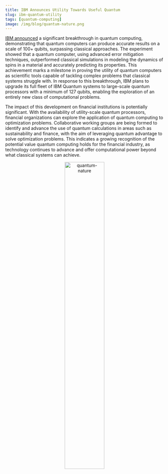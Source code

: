 ```yaml
---
title: IBM Announces Utility Towards Useful Quantum
slug: ibm-quantum-utility
tags: [quantum-computing]
image: /img/blog/quantum-nature.png
---
```


[IBM announced](https://research.ibm.com/blog/utility-toward-useful-quantum!) a significant breakthrough in quantum computing, demonstrating that quantum computers can produce accurate results on a scale of 100+ qubits, surpassing classical approaches. The experiment showed that a quantum computer, using advanced error mitigation techniques, outperformed classical simulations in modeling the dynamics of spins in a material and accurately predicting its properties. This achievement marks a milestone in proving the utility of quantum computers as scientific tools capable of tackling complex problems that classical systems struggle with. In response to this breakthrough, IBM plans to upgrade its full fleet of IBM Quantum systems to large-scale quantum processors with a minimum of 127 qubits, enabling the exploration of an entirely new class of computational problems.

The impact of this development on financial institutions is potentially significant. With the availability of utility-scale quantum processors, financial organizations can explore the application of quantum computing to optimization problems. Collaborative working groups are being formed to identify and advance the use of quantum calculations in areas such as sustainability and finance, with the aim of leveraging quantum advantage to solve optimization problems. This indicates a growing recognition of the potential value quantum computing holds for the financial industry, as technology continues to advance and offer computational power beyond what classical systems can achieve.

<p align="center">
    <img src="/img/blog/quantum-nature.png" alt="quantum-nature" width="50%", height="50%"/>
</p>